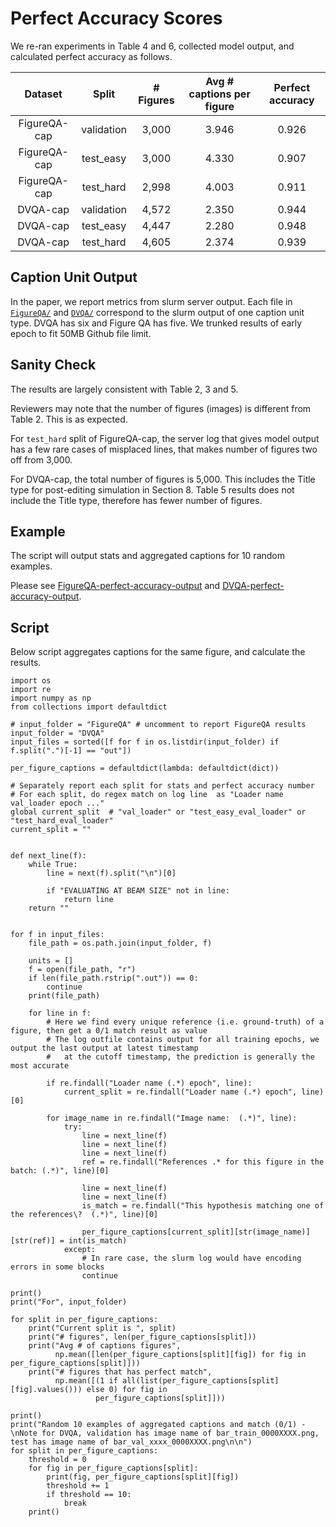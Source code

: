 # Perfect Accuracy Scores

We re-ran experiments in Table 4 and 6, collected model output, and calculated perfect accuracy as follows.

|    Dataset   |    Split   | # Figures | Avg # captions per figure | Perfect accuracy |
|:------------:|:----------:|:---------:|:-------------------------:|:----------------:|
| FigureQA-cap | validation |   3,000   |           3.946           |       0.926      |
| FigureQA-cap |  test_easy |   3,000   |           4.330           |       0.907      |
| FigureQA-cap |  test_hard |   2,998   |           4.003           |       0.911      |
|   DVQA-cap   | validation |   4,572   |           2.350           |       0.944      |
|   DVQA-cap   |  test_easy |   4,447   |           2.280           |       0.948      |
|   DVQA-cap   |  test_hard |   4,605   |           2.374           |       0.939      |
 

## Caption Unit Output
In the paper, we report metrics from slurm server output. 
Each file in [`FigureQA/`](https://github.com/xeniaqian94/web2021-figure-captioning/tree/main/aggregated-perfect-accuracy/FigureQA) and [`DVQA/`](https://github.com/xeniaqian94/web2021-figure-captioning/tree/main/aggregated-perfect-accuracy/DVQA) correspond to the slurm output of one caption unit type. DVQA has six and Figure QA has five. We trunked results of early epoch to fit 50MB Github file limit.  

## Sanity Check

The results are largely consistent with Table 2, 3 and 5. 

Reviewers may note that the number of figures (images) is different from Table 2. This is as expected. 

For `test_hard` split of FigureQA-cap, the server log that gives model output has a few rare cases of misplaced lines, that makes number of figures two off from 3,000.

For DVQA-cap, the total number of figures is 5,000. This includes the Title type for post-editing simulation in Section 8. Table 5 results does not include the Title type, therefore has fewer number of figures.

## Example

The script will output stats and aggregated captions for 10 random examples.

Please see [FigureQA-perfect-accuracy-output](https://github.com/xeniaqian94/web2021-figure-captioning/tree/main/aggregated-perfect-accuracy/FigureQA-perfect-accuracy-output) and [DVQA-perfect-accuracy-output](https://github.com/xeniaqian94/web2021-figure-captioning/tree/main/aggregated-perfect-accuracy/DVQA-perfect-accuracy-output).


## Script

Below script aggregates captions for the same figure, and calculate the results. 

```
import os
import re
import numpy as np
from collections import defaultdict

# input_folder = "FigureQA" # uncomment to report FigureQA results
input_folder = "DVQA"
input_files = sorted([f for f in os.listdir(input_folder) if f.split(".")[-1] == "out"])

per_figure_captions = defaultdict(lambda: defaultdict(dict))

# Separately report each split for stats and perfect accuracy number
# For each split, do regex match on log line  as "Loader name val_loader epoch ..."
global current_split  # "val_loader" or "test_easy_eval_loader" or "test_hard_eval_loader"
current_split = ""


def next_line(f):
    while True:
        line = next(f).split("\n")[0]

        if "EVALUATING AT BEAM SIZE" not in line:
            return line
    return ""


for f in input_files:
    file_path = os.path.join(input_folder, f)

    units = []
    f = open(file_path, "r")
    if len(file_path.rstrip(".out")) == 0:
        continue
    print(file_path)

    for line in f:
        # Here we find every unique reference (i.e. ground-truth) of a figure, then get a 0/1 match result as value
        # The log outfile contains output for all training epochs, we output the last output at latest timestamp
        #   at the cutoff timestamp, the prediction is generally the most accurate

        if re.findall("Loader name (.*) epoch", line):
            current_split = re.findall("Loader name (.*) epoch", line)[0]

        for image_name in re.findall("Image name:  (.*)", line):
            try:
                line = next_line(f)
                line = next_line(f)
                line = next_line(f)
                ref = re.findall("References .* for this figure in the batch: (.*)", line)[0]

                line = next_line(f)
                line = next_line(f)
                is_match = re.findall("This hypothesis matching one of the references\?  (.*)", line)[0]

                per_figure_captions[current_split][str(image_name)][str(ref)] = int(is_match)
            except:
                # In rare case, the slurm log would have encoding errors in some blocks
                continue

print()
print("For", input_folder)

for split in per_figure_captions:
    print("Current split is ", split)
    print("# figures", len(per_figure_captions[split]))
    print("Avg # of captions figures",
          np.mean([len(per_figure_captions[split][fig]) for fig in per_figure_captions[split]]))
    print("# figures that has perfect match",
          np.mean([(1 if all(list(per_figure_captions[split][fig].values())) else 0) for fig in
                   per_figure_captions[split]]))

print()
print("Random 10 examples of aggregated captions and match (0/1) - \nNote for DVQA, validation has image name of bar_train_0000XXXX.png, test has image name of bar_val_xxxx_0000XXXX.png\n\n")
for split in per_figure_captions:
    threshold = 0
    for fig in per_figure_captions[split]:
        print(fig, per_figure_captions[split][fig])
        threshold += 1
        if threshold == 10:
            break
    print()
```

